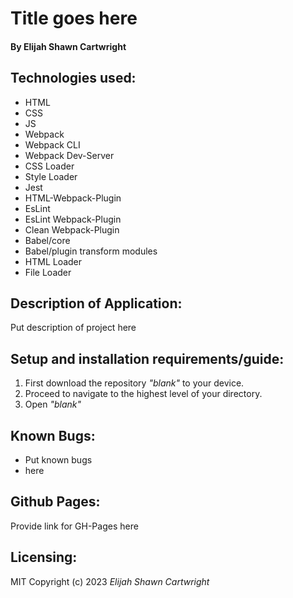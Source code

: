 # Title goes here

#### By Elijah Shawn Cartwright
## Technologies used:
* HTML
* CSS
* JS
* Webpack
* Webpack CLI
* Webpack Dev-Server
* CSS Loader
* Style Loader
* Jest
* HTML-Webpack-Plugin
* EsLint
* EsLint Webpack-Plugin
* Clean Webpack-Plugin
* Babel/core
* Babel/plugin transform modules
* HTML Loader
* File Loader

<!--OPTIONAL TECHNOLOGIES:
* Adobe XD
* Chrome & Firefox Devtools
* Visual Studio Code
* Bootstrap
* Google fonts (remove fonts stylesheet in order for this to be optional).
-->

## Description of Application:
Put description of project here

## Setup and installation requirements/guide:
1. First download the repository _"blank"_ to your device.
2. Proceed to navigate to the highest level of your directory.
3. Open _"blank"_

<!--
Ex of setup and installation:    
    Installing all packages with $ npm install.
    Building the project using webpack with $ npm run build
    Starting a development server with $ npm run start
    Linting JS files in the src folder with $ npm run lint
    Running tests with Jest using $ npm run test
-->

## Known Bugs:
* Put known bugs
* here

## Github Pages:
Provide link for GH-Pages here

## Licensing:
MIT
Copyright (c) 2023 _Elijah Shawn Cartwright_







<!--FOR FUTURE UPDATE:
1. State additional info in index.js to NOT insert additional functions or tests for index.js
2. remove index.test.js OR add text saying errors could be caused by running tests and functions within index.js due to imports being present.
3. Fix image error - images do not appear.
4. Provide link to image with font examples.
5. Add additional styling for styles.css (center and clean up hello world text), base styles for a basic site (very simple styling), additional stock images. and     base slightly more extensive HTML setup (with things commented out). Add function that auto generates html/css.
6. Add quick links/resources folder in assets which include good resources and links to documentation to help with coding.
7. Add "jest": true in .eslintrc.
8. In package.json include single line comments that tell the user things they should change: name, version, description, main if needed.
9. In README.md add additional single line comments on things that should be changed if needed.
10. Add Text document that provides additional info to user and access to resources for helping with support. As well as a github pages site that helps display        documentation and a video on usage.
-->
